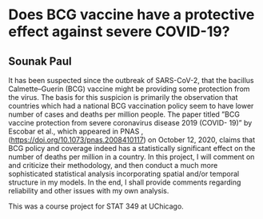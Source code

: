# Does BCG vaccine have a protective effect against severe COVID-19?
## Sounak Paul

It has been suspected since the outbreak of SARS-CoV-2, that the bacillus Calmette–Guerin (BCG) vaccine
might be providing some protection from the virus. The basis for this suspicion is primarily the observation
that countries which had a national BCG vaccination policy seem to have lower number of cases and deaths
per million people. The paper titled ”BCG vaccine protection from severe coronavirus disease 2019 (COVID-
19)” by Escobar et al., which appeared in PNAS , (https://doi.org/10.1073/pnas.2008410117) on October
12, 2020, claims that BCG policy and coverage indeed has a statistically significant effect on the number of
deaths per million in a country. In this project, I will comment on and criticize their methodology, and then
conduct a much more sophisticated statistical analysis incorporating spatial and/or temporal structure in
my models. In the end, I shall provide comments regarding reliability and other issues with my own analysis.

This was a course project for STAT 349 at UChicago.
